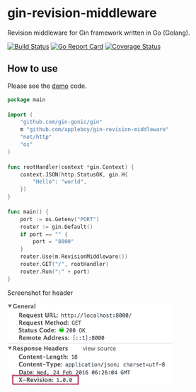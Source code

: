 # gin-revision-middleware

Revision middleware for Gin framework written in Go (Golang).

[![Build Status](https://travis-ci.org/appleboy/gin-revision-middleware.svg?branch=master)](https://travis-ci.org/appleboy/gin-revision-middleware) [![Go Report Card](https://goreportcard.com/badge/github.com/appleboy/gin-revision-middleware)](https://goreportcard.com/report/github.com/appleboy/gin-revision-middleware) [![Coverage Status](https://coveralls.io/repos/github/appleboy/gin-revision-middleware/badge.svg?branch=master)](https://coveralls.io/github/appleboy/gin-revision-middleware?branch=master)

## How to use

Please see the [demo](example/main.go) code.

```go
package main

import (
    "github.com/gin-gonic/gin"
    m "github.com/appleboy/gin-revision-middleware"
    "net/http"
    "os"
)

func rootHandler(context *gin.Context) {
    context.JSON(http.StatusOK, gin.H{
        "Hello": "world",
    })
}

func main() {
    port := os.Getenv("PORT")
    router := gin.Default()
    if port == "" {
        port = "8000"
    }
    router.Use(m.RevisionMiddleware())
    router.GET("/", rootHandler)
    router.Run(":" + port)
}
```

Screenshot for header

![header screenshot](screenshots/revision_header.png)


